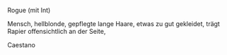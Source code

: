Rogue (mit Int)

Mensch, hellblonde, gepflegte lange Haare, etwas zu gut gekleidet, trägt Rapier offensichtlich an der Seite, 

Caestano